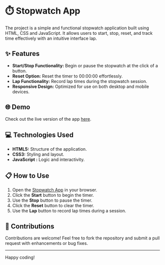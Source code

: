 # ⏱️ Stopwatch App

The project is a simple and functional stopwatch application built using HTML, CSS and JavaScript. It allows users to start, stop, reset, and track time effectively with an intuitive interface lap.

## ✨ Features

- **Start/Stop Functionality:** Begin or pause the stopwatch at the click of a button.
- **Reset Option:** Reset the timer to 00:00:00 effortlessly.
- **Lap Functionality:** Record lap times during the stopwatch session.
- **Responsive Design:** Optimized for use on both desktop and mobile devices.

## 🌐 Demo

Check out the live version of the app [here](https://stop-watch-y.netlify.app/).

## 💻 Technologies Used

- **HTML5:** Structure of the application.
- **CSS3:** Styling and layout.
- **JavaScript :** Logic and interactivity.

## 📋 How to Use

1. Open the [Stopwatch App](https://stop-watch-y.netlify.app/) in your browser.
2. Click the **Start** button to begin the timer.
3. Use the **Stop** button to pause the timer.
4. Click the **Reset** button to clear the timer.
5. Use the **Lap** button to record lap times during a session.

## 🤝 Contributions

Contributions are welcome! Feel free to fork the repository and submit a pull request with enhancements or bug fixes.

---
Happy coding!
